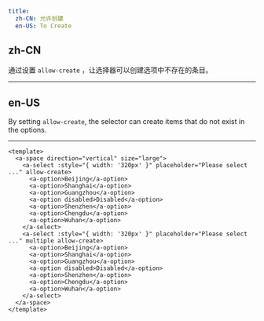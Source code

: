 ```yaml
title:
  zh-CN: 允许创建
  en-US: To Create
```

## zh-CN

通过设置 `allow-create` ，让选择器可以创建选项中不存在的条目。

---

## en-US

By setting `allow-create`, the selector can create items that do not exist in the options.

---

```vue
<template>
  <a-space direction="vertical" size="large">
    <a-select :style="{ width: '320px' }" placeholder="Please select ..." allow-create>
      <a-option>Beijing</a-option>
      <a-option>Shanghai</a-option>
      <a-option>Guangzhou</a-option>
      <a-option disabled>Disabled</a-option>
      <a-option>Shenzhen</a-option>
      <a-option>Chengdu</a-option>
      <a-option>Wuhan</a-option>
    </a-select>
    <a-select :style="{ width: '320px' }" placeholder="Please select ..." multiple allow-create>
      <a-option>Beijing</a-option>
      <a-option>Shanghai</a-option>
      <a-option>Guangzhou</a-option>
      <a-option disabled>Disabled</a-option>
      <a-option>Shenzhen</a-option>
      <a-option>Chengdu</a-option>
      <a-option>Wuhan</a-option>
    </a-select>
  </a-space>
</template>
```
